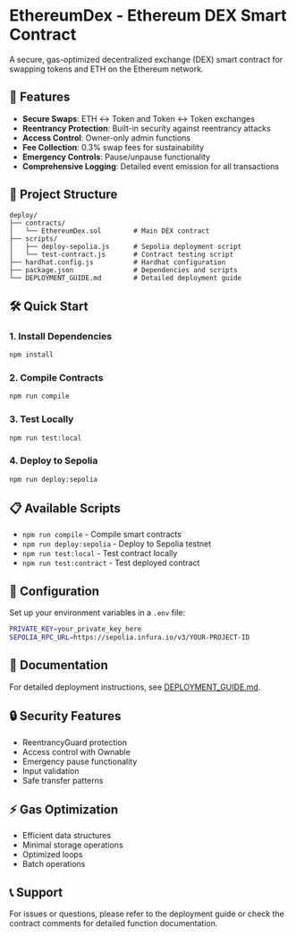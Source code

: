 # EthereumDex - Ethereum DEX Smart Contract

A secure, gas-optimized decentralized exchange (DEX) smart contract for swapping tokens and ETH on the Ethereum network.

## 🚀 Features

- **Secure Swaps**: ETH ↔ Token and Token ↔ Token exchanges
- **Reentrancy Protection**: Built-in security against reentrancy attacks
- **Access Control**: Owner-only admin functions
- **Fee Collection**: 0.3% swap fees for sustainability
- **Emergency Controls**: Pause/unpause functionality
- **Comprehensive Logging**: Detailed event emission for all transactions

## 📁 Project Structure

```
deploy/
├── contracts/
│   └── EthereumDex.sol        # Main DEX contract
├── scripts/
│   ├── deploy-sepolia.js      # Sepolia deployment script
│   └── test-contract.js       # Contract testing script
├── hardhat.config.js          # Hardhat configuration
├── package.json               # Dependencies and scripts
└── DEPLOYMENT_GUIDE.md        # Detailed deployment guide
```

## 🛠️ Quick Start

### 1. Install Dependencies
```bash
npm install
```

### 2. Compile Contracts
```bash
npm run compile
```

### 3. Test Locally
```bash
npm run test:local
```

### 4. Deploy to Sepolia
```bash
npm run deploy:sepolia
```

## 📋 Available Scripts

- `npm run compile` - Compile smart contracts
- `npm run deploy:sepolia` - Deploy to Sepolia testnet
- `npm run test:local` - Test contract locally
- `npm run test:contract` - Test deployed contract

## 🔧 Configuration

Set up your environment variables in a `.env` file:

```bash
PRIVATE_KEY=your_private_key_here
SEPOLIA_RPC_URL=https://sepolia.infura.io/v3/YOUR-PROJECT-ID
```

## 📖 Documentation

For detailed deployment instructions, see [DEPLOYMENT_GUIDE.md](./DEPLOYMENT_GUIDE.md).

## 🔒 Security Features

- ReentrancyGuard protection
- Access control with Ownable
- Emergency pause functionality
- Input validation
- Safe transfer patterns

## ⚡ Gas Optimization

- Efficient data structures
- Minimal storage operations
- Optimized loops
- Batch operations

## 📞 Support

For issues or questions, please refer to the deployment guide or check the contract comments for detailed function documentation. 